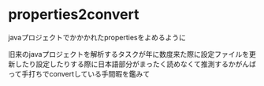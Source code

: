# properties2convert
javaプロジェクトでかかかれたpropertiesをよめるように

旧来のjavaプロジェクトを解析するタスクが年に数度来た際に設定ファイルを更新したり設定したりする際に日本語部分がまったく読めなくて推測するかがんばって手打ちでconvertしている手間暇を鑑みて
